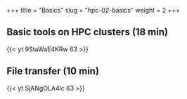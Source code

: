 +++
title = "Basics"
slug = "hpc-02-basics"
weight = 2
+++

## Basic tools on HPC clusters (18 min)

<!-- 02a-basic.mp4 -->
{{< yt 9StaWaE4KRw 63 >}}

## File transfer (10 min)

<!-- 02b-transfer.mp4 -->
{{< yt SjANgOLA4lc 63 >}}
